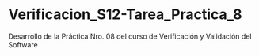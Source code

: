 # Verificacion_S12-Tarea_Practica_8
Desarrollo de la Práctica Nro. 08 del curso de Verificación y Validación del Software
